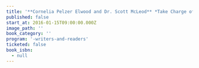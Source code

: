 ```yaml
---
title: '**Cornelia Pelzer Elwood and Dr. Scott McLeod** *Take Charge of Treatment for Your Child with Asperger’s (ASD)*'
published: false
start_at: 2016-01-15T09:00:00.000Z
image_path: ''
book_category: ''
program: '-writers-and-readers'
ticketed: false
book_isbn:
  - null
---
```


